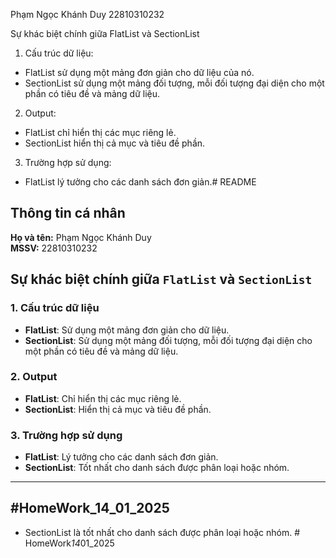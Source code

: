 Phạm Ngọc Khánh Duy 22810310232

Sự khác biệt chính giữa FlatList và SectionList

1. Cấu trúc dữ liệu:

-   FlatList sử dụng một mảng đơn giản cho dữ liệu của nó.
-   SectionList sử dụng một mảng đối tượng, mỗi đối tượng đại diện cho một phần có tiêu đề và mảng dữ liệu.

2. Output:

-   FlatList chỉ hiển thị các mục riêng lẻ.
-   SectionList hiển thị cả mục và tiêu đề phần.

3. Trường hợp sử dụng:

-   FlatList lý tưởng cho các danh sách đơn giản.# README

## Thông tin cá nhân
**Họ và tên:** Phạm Ngọc Khánh Duy  
**MSSV:** 22810310232  

## Sự khác biệt chính giữa `FlatList` và `SectionList`

### 1. Cấu trúc dữ liệu
- **FlatList**: Sử dụng một mảng đơn giản cho dữ liệu.
- **SectionList**: Sử dụng một mảng đối tượng, mỗi đối tượng đại diện cho một phần có tiêu đề và mảng dữ liệu.

### 2. Output
- **FlatList**: Chỉ hiển thị các mục riêng lẻ.
- **SectionList**: Hiển thị cả mục và tiêu đề phần.

### 3. Trường hợp sử dụng
- **FlatList**: Lý tưởng cho các danh sách đơn giản.
- **SectionList**: Tốt nhất cho danh sách được phân loại hoặc nhóm.

---

## #HomeWork_14_01_2025

-   SectionList là tốt nhất cho danh sách được phân loại hoặc nhóm.
#   H o m e W o r k _ 1 4 _ 0 1 _ 2 0 2 5 
 
 
